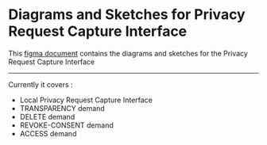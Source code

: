 # Diagrams and Sketches for Privacy Request Capture Interface

This [figma document](https://www.figma.com/file/miUd9PEmLrjut53rwrQViX/Privacy-request-capture-service?node-id=0%3A1) contains the diagrams and sketches for the Privacy Request Capture Interface 

--------------------------------------------------------------------------------------------------

Currently it covers : 
- Local Privacy Request Capture Interface
- TRANSPARENCY demand
- DELETE demand
- REVOKE-CONSENT demand
- ACCESS demand
